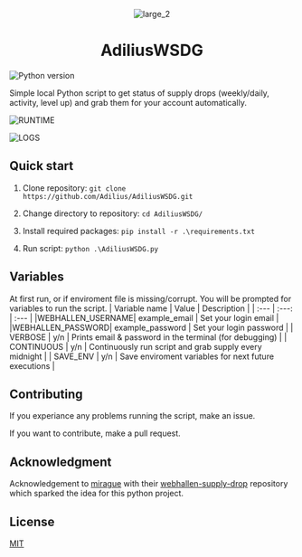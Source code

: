 <div align="center">
 
![large_2](https://user-images.githubusercontent.com/43440295/153767327-512a4741-143e-4720-90a7-c603393aba13.png)

# AdiliusWSDG 
</div>

![Python version](https://img.shields.io/badge/python-v3.9.6-blue)

Simple local Python script to get status of supply drops (weekly/daily, activity, level up) and grab them for your account automatically.

![RUNTIME](https://user-images.githubusercontent.com/43440295/127823499-2a855c8f-ba7d-4f6b-b3aa-0a05f862e04a.gif)

![LOGS](https://user-images.githubusercontent.com/43440295/134048866-0243ae2a-23a8-432a-acc8-a8d3ec1af201.png)


## Quick start
1. Clone repository: `git clone https://github.com/Adilius/AdiliusWSDG.git`

2. Change directory to repository: `cd AdiliusWSDG/`

3. Install required packages: `pip install -r .\requirements.txt`

4. Run script: `python .\AdiliusWSDG.py`

## Variables

At first run, or if enviroment file is missing/corrupt. You will be prompted for variables to run the script.
| Variable name | Value | Description |
| :---         |     :---:      |         :---  |
|WEBHALLEN_USERNAME| example_email     | Set your login email    |
|WEBHALLEN_PASSWORD| example_password     | Set your login password    |
| VERBOSE   | y/n     | Prints email & password in the terminal (for debugging)    |
| CONTINUOUS   | y/n     | Continuously run script and grab supply every midnight    |
| SAVE_ENV   | y/n    | Save enviroment variables for next future executions    |

## Contributing

If you experiance any problems running the script, make an issue.

If you want to contribute, make a pull request.

## Acknowledgment

Acknowledgement to [mirague](https://github.com/mirague) with their [webhallen-supply-drop](https://github.com/mirague/webhallen-supply-drop) repository which sparked the idea for this python project.

## License
[MIT](https://github.com/Adilius/AdiliusWSDG/blob/master/LICENSE)
